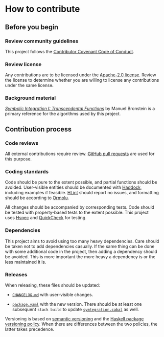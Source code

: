 # How to contribute

## Before you begin

### Review community guidelines

This project follows the [Contributor Covenant Code of Conduct].

[Contributor Covenant Code of Conduct]: CODE_OF_CONDUCT.md

### Review license

Any contributions are to be licensed under the [Apache-2.0 license].
Review the license to determine whether you are willing to license
any contributions under the same license.

[Apache-2.0 license]: ../LICENSE

### Background material

_[Symbolic Integration I: Transcendental Functions]_ by Manuel Bronstein
is a primary reference for the algorithms used by this project.

[Symbolic Integration I: Transcendental Functions]: https://doi.org/10.1007/b138171

## Contribution process

### Code reviews

All external contributions require review.
[GitHub pull requests] are used for this purpose.

[GitHub pull requests]: https://docs.github.com/en/pull-requests

### Coding standards

Code should be pure to the extent possible, and partial functions should be avoided.
User-visible entities should be documented with [Haddock], including examples if feasible.
[HLint] should report no issues, and formatting should be according to [Ormolu].

All changes should be accompanied by corresponding tests.
Code should be tested with property-based tests to the extent possible.
This project uses [Hspec] and [QuickCheck] for testing.

[Haddock]: https://haskell-haddock.readthedocs.io/
[HLint]: https://github.com/ndmitchell/hlint
[Ormolu]: https://github.com/tweag/ormolu
[Hspec]: https://hspec.github.io/
[QuickCheck]: https://hackage.haskell.org/package/QuickCheck

### Dependencies

This project aims to avoid using too many heavy dependencies.
Care should be taken not to add dependencies casually.
If the same thing can be done with some additional code in the project,
then adding a dependency should be avoided.
This is more important the more heavy a dependency is or the less maintained it is.

### Releases

When releasing, these files should be updated:

*   [`CHANGELOG.md`] with user-visible changes.

*   [`package.yaml`] with the new version.  There should be at least one
    subsequent `stack build` to update [`symtegration.cabal`] as well.

Versioning is based on [semantic versioning] and the [Haskell package versioning policy].
When there are differences between the two policies, the latter takes precedence.

[`CHANGELOG.md`]: CHANGELOG.md
[`package.yaml`]: ../package.yaml
[`symtegration.cabal`]: ../symtegration.cabal
[semantic versioning]: https://semver.org/
[Haskell package versioning policy]: https://pvp.haskell.org/
